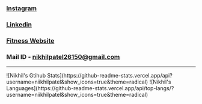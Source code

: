 ### <a href="https://www.instagram.com/niikhilpatel" target="_blank">Instagram</a>
### <a href="https://www.linkedin.com/in/niikhilpatel/" target="_blank">Linkedin</a>
### <a href="https://niikhilpatel.github.io/tri-fitness/" target="_blank">Fitness Website</a>
### Mail ID - nikhilpatel26150@gmail.com
<hr>
![Nikhil's Gtihub Stats](https://github-readme-stats.vercel.app/api?username=niikhilpatel&show_icons=true&theme=radical)
![Nikhil's Languages](https://github-readme-stats.vercel.app/api/top-langs/?username=niikhilpatel&show_icons=true&theme=radical)
